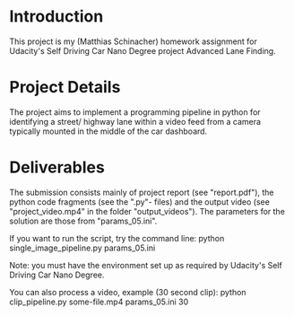 # Introduction
This project is my (Matthias Schinacher) homework assignment for Udacity's Self Driving Car Nano Degree
project Advanced Lane Finding.  

# Project Details
The project aims to implement a programming pipeline in python
for identifying a street/ highway lane within a video feed from a camera
typically mounted in the middle of the car dashboard.

# Deliverables
The submission consists mainly of project report (see "report.pdf"),
the python code fragments (see the ".py"- files) and the output
video (see "project_video.mp4" in the folder "output_videos").
The parameters for the solution are those from "params_05.ini".

If you want to run the script, try the command line:
    python single_image_pipeline.py params_05.ini

Note: you must have the environment set up as required by
Udacity's Self Driving Car Nano Degree.

You can also process a video, example (30 second clip):
    python clip_pipeline.py some-file.mp4 params_05.ini 30
